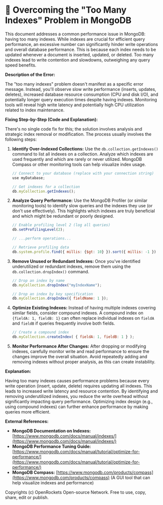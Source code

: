 # 🐞 Overcoming the "Too Many Indexes" Problem in MongoDB


This document addresses a common performance issue in MongoDB: having too many indexes. While indexes are crucial for efficient query performance, an excessive number can significantly hinder write operations and overall database performance.  This is because each index needs to be updated whenever a document is inserted, updated, or deleted.  Too many indexes lead to write contention and slowdowns, outweighing any query speed benefits.

**Description of the Error:**

The "too many indexes" problem doesn't manifest as a specific error message. Instead, you'll observe slow write performance (inserts, updates, deletes), increased database resource consumption (CPU and disk I/O), and potentially longer query execution times despite having indexes.  Monitoring tools will reveal high write latency and potentially high CPU utilization related to index maintenance.

**Fixing Step-by-Step (Code and Explanation):**

There's no single code fix for this; the solution involves analysis and strategic index removal or modification. The process usually involves the following steps:

1. **Identify Over-Indexed Collections:** Use the `db.collection.getIndexes()` command to list all indexes on a collection. Analyze which indexes are used frequently and which are rarely or never utilized. MongoDB Compass or other monitoring tools can help visualize index usage.

   ```javascript
   // Connect to your database (replace with your connection string)
   use myDatabase;

   // Get indexes for a collection
   db.myCollection.getIndexes(); 
   ```

2. **Analyze Query Performance:** Use the MongoDB Profiler (or similar monitoring tools) to identify slow queries and the indexes they use (or don't use effectively).  This highlights which indexes are truly beneficial and which might be redundant or poorly designed.

   ```javascript
   // Enable profiling level 2 (log all queries)
   db.setProfilingLevel(2);

   // ...perform operations...

   // Retrieve profiling data
   db.system.profile.find({ millis: {$gt: 10} }).sort({ millis: -1 })
   ```

3. **Remove Unused or Redundant Indexes:** Once you've identified underutilized or redundant indexes, remove them using the `db.collection.dropIndex()` command.  

   ```javascript
   // Drop an index by name
   db.myCollection.dropIndex("myIndexName");

   // Drop an index by key specification
   db.myCollection.dropIndex({ fieldName: 1 });
   ```

4. **Optimize Existing Indexes:** Instead of having multiple indexes covering similar fields, consider compound indexes.  A compound index on `{fieldA: 1, fieldB: 1}` can often replace individual indexes on `fieldA` and `fieldB` if queries frequently involve both fields.

   ```javascript
   // Create a compound index
   db.myCollection.createIndex( { fieldA: 1, fieldB: 1 } );
   ```

5. **Monitor Performance After Changes:** After dropping or modifying indexes, carefully monitor write and read performance to ensure the changes improve the overall situation.  Avoid repeatedly adding and removing indexes without proper analysis, as this can create instability.

**Explanation:**

Having too many indexes causes performance problems because every write operation (insert, update, delete) requires updating all indexes.  This leads to increased write latency and resource contention.  By identifying and removing underutilized indexes, you reduce the write overhead without significantly impacting query performance.  Optimizing index design (e.g., using compound indexes) can further enhance performance by making queries more efficient.


**External References:**

* **MongoDB Documentation on Indexes:** [https://www.mongodb.com/docs/manual/indexes/](https://www.mongodb.com/docs/manual/indexes/)
* **MongoDB Performance Tuning Guide:** [https://www.mongodb.com/docs/manual/tutorial/optimize-for-performance/](https://www.mongodb.com/docs/manual/tutorial/optimize-for-performance/)
* **MongoDB Compass:** [https://www.mongodb.com/products/compass](https://www.mongodb.com/products/compass) (A GUI tool that can help visualize indexes and performance)

Copyrights (c) OpenRockets Open-source Network. Free to use, copy, share, edit or publish.


